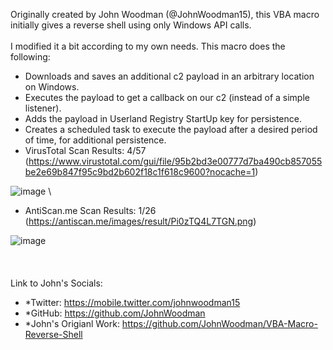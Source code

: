 Originally created by John Woodman (@JohnWoodman15), this VBA macro initially gives a reverse shell using only Windows API calls.
\
\
I modified it a bit according to my own needs. This macro does the following:
* Downloads and saves an additional c2 payload in an arbitrary location on Windows.
* Executes the payload to get a callback on our c2 (instead of a simple listener).
* Adds the payload in Userland Registry StartUp key for persistence.
* Creates a scheduled task to execute the payload after a desired period of time, for additional persistence.
* VirusTotal Scan Results: 4/57 (https://www.virustotal.com/gui/file/95b2bd3e00777d7ba490cb857055be2e69b847f95c9bd2b602f18c1f618c9600?nocache=1)

![image](https://user-images.githubusercontent.com/53261217/154839243-76814312-4d56-456e-84ec-7bcf916b13c7.png)
\
* AntiScan.me Scan Results: 1/26 (https://antiscan.me/images/result/Pi0zTQ4L7TGN.png)

![image](https://user-images.githubusercontent.com/53261217/154839621-e419bdab-8618-46fa-8c6e-062157613415.png)
\
\
\
\
Link to John's Socials:
* *Twitter: https://mobile.twitter.com/johnwoodman15
* *GitHub: https://github.com/JohnWoodman
* *John's Origianl Work: https://github.com/JohnWoodman/VBA-Macro-Reverse-Shell
